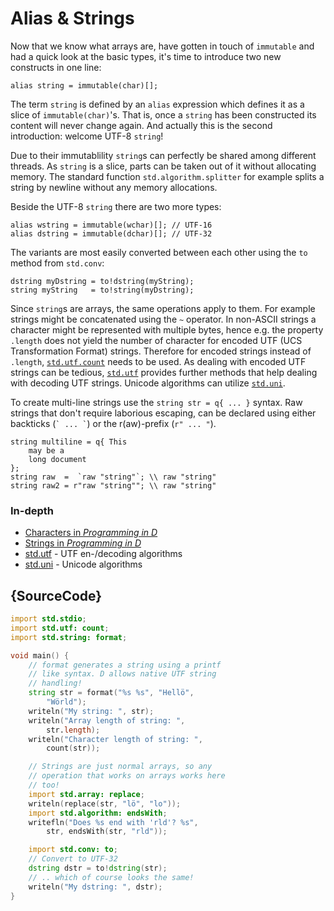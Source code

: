 # Alias & Strings

Now that we know what arrays are, have gotten in touch of `immutable`
and had a quick look at the basic types, it's time to introduce two
new constructs in one line:

    alias string = immutable(char)[];

The term `string` is defined by an `alias` expression which defines it
as a slice of `immutable(char)`'s. That is, once a `string` has been constructed
its content will never change again. And actually this is the second
introduction: welcome UTF-8 `string`!

Due to their immutablility `string`s can perfectly be shared among
different threads. As `string` is a slice, parts can be taken out of it without
allocating memory. The standard function `std.algorithm.splitter`
for example splits a string by newline without any memory allocations.

Beside the UTF-8 `string` there are two more types:

    alias wstring = immutable(wchar)[]; // UTF-16
    alias dstring = immutable(dchar)[]; // UTF-32

The variants are most easily converted between each other using
the `to` method from `std.conv`:

    dstring myDstring = to!dstring(myString);
    string myString   = to!string(myDstring);

Since `string`s are arrays, the same operations apply to them.
For example strings might be concatenated using the `~` operator.
In non-ASCII strings a character might be represented with multiple bytes,
hence e.g. the property `.length` does not yield the
number of character for encoded UTF (UCS Transformation Format) strings.
Therefore for encoded strings instead of `.length`,
[`std.utf.count`](http://dlang.org/phobos/std_utf.html#.count) needs to be used.
As dealing with encoded UTF strings can be tedious,
[`std.utf`](http://dlang.org/phobos/std_utf.html) provides further
methods that help dealing with decoding UTF strings. Unicode algorithms
can utilize [`std.uni`](http://dlang.org/phobos/std_uni.html).

To create multi-line strings use the `string str = q{ ... }` syntax.
Raw strings that don't require laborious escaping, can be declared using
either backticks (`` ` ... ` ``)
or the r(aw)-prefix (`r" ... "`).

    string multiline = q{ This
        may be a
        long document
    };
    string raw  =  `raw "string"`; \\ raw "string"
    string raw2 = r"raw "string""; \\ raw "string"

### In-depth

- [Characters in _Programming in D_](http://ddili.org/ders/d.en/characters.html)
- [Strings in _Programming in D_](http://ddili.org/ders/d.en/strings.html)
- [std.utf](http://dlang.org/phobos/std_utf.html) - UTF en-/decoding algorithms
- [std.uni](http://dlang.org/phobos/std_uni.html) - Unicode algorithms

## {SourceCode}

```d
import std.stdio;
import std.utf: count;
import std.string: format;

void main() {
    // format generates a string using a printf
    // like syntax. D allows native UTF string
    // handling!
    string str = format("%s %s", "Hellö",
        "Wörld");
    writeln("My string: ", str);
    writeln("Array length of string: ",
        str.length);
    writeln("Character length of string: ",
        count(str));

    // Strings are just normal arrays, so any
    // operation that works on arrays works here
    // too!
    import std.array: replace;
    writeln(replace(str, "lö", "lo"));
    import std.algorithm: endsWith;
    writefln("Does %s end with 'rld'? %s",
        str, endsWith(str, "rld"));

    import std.conv: to;
    // Convert to UTF-32
    dstring dstr = to!dstring(str);
    // .. which of course looks the same!
    writeln("My dstring: ", dstr);
}
```
